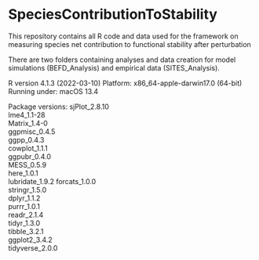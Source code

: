 # SpeciesContributionToStability
This repository contains all R code and data used for the framework on measuring species net contribution to functional stability after perturbation


There are two folders containing analyses and data creation for model simulations (BEFD_Analysis) and empirical data (SITES_Analysis).


R version 4.1.3 (2022-03-10)
Platform: x86_64-apple-darwin17.0 (64-bit)
Running under: macOS 13.4

Package versions:
sjPlot_2.8.10   
lme4_1.1-28     
Matrix_1.4-0    
ggpmisc_0.4.5  
ggpp_0.4.3      
cowplot_1.1.1   
ggpubr_0.4.0    
MESS_0.5.9      
here_1.0.1     
lubridate_1.9.2 
forcats_1.0.0   
stringr_1.5.0   
dplyr_1.1.2     
purrr_1.0.1    
readr_2.1.4     
tidyr_1.3.0     
tibble_3.2.1    
ggplot2_3.4.2   
tidyverse_2.0.0
